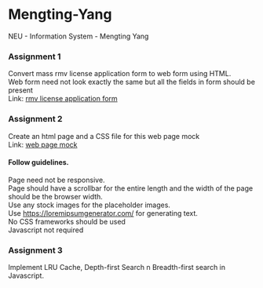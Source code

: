 # Mengting-Yang
NEU - Information System - Mengting Yang 

### Assignment 1
Convert mass rmv license application form to web form using HTML. 
<br>
Web form need not look exactly the same but all the fields in form should be present
<br>
Link: <a href="http://www.massrmv.com/Portals/30/docs/21042.pdf">rmv license application form</a>
<br>

### Assignment 2
Create an html page  and a CSS file for this web page mock
<br>
Link: <a href="https://northeastern.blackboard.com/bbcswebdav/pid-16498100-dt-content-rid-29799981_1/courses/INFO6150.37634.201830/loremipsumpage.png
">web page mock</a>
<br>
#### Follow guidelines.
Page need not be responsive.
<br>
Page should have a scrollbar for the entire length and the width of the page should be the browser width.
<br>
Use any stock images for the placeholder images.
<br>
Use https://loremipsumgenerator.com/ for generating text.
<br>
No CSS frameworks should be used
<br>
Javascript not required
<br>

### Assignment 3
Implement LRU Cache, Depth-first Search n Breadth-first search in Javascript.



